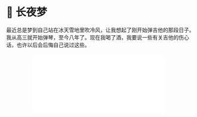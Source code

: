 # 🌃 长夜梦

最近总是梦到自己站在冰天雪地里吹冷风，让我想起了刚开始弹吉他的那段日子。我从高三就开始弹琴，至今八年了。现在我喝了酒，我要说一些有关吉他的伤心话，也许以后会后悔自己说过这些。

<br />

<div style="text-align: center; margin: -10px 0 0 -10px">
  <iframe
    frameborder="no"
    border="0"
    marginwidth="0"
    marginheight="0"
    width=355
    height=150
    src="//music.163.com/outchain/player?type=2&id=408328190&auto=0"
  />
</div>

梦开始那会儿聊天还用短信，听歌还用天天动听，视频资源要花不少力气才能下载到。南方冬天最冷的时候，我裹着最厚的外套，带上 iPod Touch 去教职工宿舍蹭网。通常我会只看标题便缓存一堆视频，而这些视频只有周一到周五我一个一个点开时才能知道里面讲了啥。

我记得有次午休的时候我点开了 Gin 的《Atlantis》。也许是他的混响开到了最大，木吉他泛音演奏使我溺水一般，给我带来不可名状的冲击。那年，我把红包偷偷藏起来整整一千，然后乘着回到学校的周末，跑遍城里的琴行，挑了一把不错的新手琴。我先是学了《爱的罗曼史》，把手疼熬了过去，然后着手一句句的学押尾的《黄昏》。我还能清楚记得弹完《黄昏》后的某个周末站在冷风中蹭网时，我兴奋地用百度一个劲儿搜“一个月弹完《黄昏》是什么水平？”。

这之后我看了押尾许多 MV 和演奏视频，毫无疑问的成了他的迷弟。印象最深的是《Big Blue Ocean》里面有一段主人公在沙滩下车后直接奔向大海的场景，这让被困于读书考试的我羡慕不已。后来我用网易云时，特意找到这曲子留下了评论。

> 真是封神的曲子，就连做梦我都想着。翻到优酷的 420p 大蓝海的时候，从来没感觉 mv 有这么好看过，迷了我一个礼拜!
> <name>2016-12-25</name>

那时候指弹还是一个冷门的词，大部分人都不知道木吉他除了可以给唱歌做伴奏以外还可以独奏。我身边没有水平相近的朋友，以至于刚上大学不久，我就自认为在技术提升上遇到了瓶颈。有天我坐公交车去学校，瞥见路边有密密麻麻一堆的乐器店，于是立马下车反方向坐回去，然后从西一路走到东，每家乐器店都进去打听有没有教指弹的老师。答案自然是没有，所以只好傻傻回学校继续瞎练。

有阵子一直在练押尾的曲子，他的歌要用上各种技巧，劈里啪啦，非常吵。我喜欢一个人到学校角落的小树林去，那有环着小池子的爬满藤曼的亭子。有时坐亭子里，有时坐草地上。风有些冷，但太阳照过来暖和呀。时常有我叫不出名字的小鸟在藤曼织成的洞里翻来跳去，又或者在假山边打转儿。亭子外面，水面浮光跃金；鱼翻起一个不起眼的浪花，惊起了一群鸟，它们接连飞起来，在天空中连成一片，在树林顶上绕一个大圈，再飞回来，藏进看不见的地方。其实我记不清池子里有没有鱼了，只知道曾经在岸边努力地想看清水底，但是水面下黑黢黢一片——我在这池子里掉过两个变调夹——兴许它们现在还躺在漆黑的水底。

太阳从前面照过来，绿荫婆娑在脸上划过阴影。累的时候可以直接在这小憩。闭上眼睛会突然发现，这地方其实热闹得很：不远的草地上有几个男孩子在背单词，走走停停；再远点儿的地方飘来断断续续的铜管声给他们伴奏；有鸟叫，有风穿林过，兴许是远处的车呼啸而过，这些声音拥挤在一起，跌跌撞撞，稍显笨拙。就这样一直闭上眼睛，听着树林的呼吸，直到太阳逐渐变冷。

那时我弹琴有一种狂热的劲头。一遍遍重复练习，其它琐事抛到脑后；从早到晚抱着琴，弹到家里人比我更先不耐烦。现在我知道那是我在精神上没有归属感的表现，像一个孤独的孩子突然开始谈恋爱一样。

我忘记怎么加入的吉他社，只记得学长收完会费后每周喊大家出来练琴的次数越来越少。不过，那时倒是交了不少长情的朋友，大学时不时聚在一起，或者跑来跑去。期间我换过两把琴，先是把新手琴换成了入门琴，然后大三时还借钱买了一把自带效果器的琴。那把吉他有着一款乌黑指板，面板上拼接有金色木纹，非常漂亮。有了电箱的加持，我终于有机会学《Atlantis》。如果说弹琴的动力不过是一首又一首曲子支撑起来的梯子。我的梯子上排列了押尾一连串的曲子，而梯子顶端是 Gin 的《Atlantis》。

不知道从什么时候起，我开始在各种地方弹琴。有次受一个琴友会上认识的朋友邀请，跨了半个南昌去他们学校给社团表演时，我突然意识到，我一直热爱的弹琴只不过是一种玩耍般的消遣，我为自己曾经以为提升了多少技术而感到羞赧。我单纯想学会几首好听的吉他曲子，但没想到要在技术上有多深的钻研。这像极了筹划婚礼时唯独准备了焰火和礼花。

工作以后很少弹琴了。时不时把吉他捡起来摸一摸，我知道这是敷衍。吉他对我来说更像个谈了八年恋爱的女朋友，往日热情消散，我却还对她不甚了解，别提要打起整天腻在一起的精神来了。我曾做过技术上登峰造极的白日梦，然而回到现实，却是想和吉他分手。换句话应该说想找解脱。后来有女孩子说喜欢我弹琴的时候，我心中又泛起欢喜，想起在小树林弹琴的日子，想起顾城的“草在结它的种子，风在摇它的叶子”。

她给了我一本北岛诗选，我欢喜的不得了，心中也有别样的想法在萌动，有风轻摇。这八年来我弹琴弹得断断续续，也没有进行过专业的音乐训练，所以水平一直没很大长进，这两点是我最大的遗憾。就像北岛《波兰来客》中描述的，这是我吉他梦的破碎。如果可以反悔的话，我大概从一开始就不会碰吉他，转而一心一意投入到代码中去。奥，这种想法一定是在潜意识中酝酿了很久，念头不断冒出，所以印象越加深刻，以至于现在我熟悉到可以顺理成章地说出来！可是许多美好的回忆还历历在目，害，到底应该怀着怎么样的心情！她的分手就不是冷静的故事，一想到分手的现实她就悲从中来，找到曾经的照片一张一张翻出来看。不过这也真是自欺欺人呐！依我弹琴的经验来看，回看过去录制的视频，恐怕只会更心痛吧。已失去的欢愉冲淡不了此间悲伤，反而让人心生悔意。如果曾经更加投入的话，如果曾经更用力的拥抱和爱的话，现在就一定处于不一样的境地了吧！夜梦阑珊时常常留下无声的眼泪来，这样折磨人的感情，宁愿从一开始就不要好了。

> Dance to the plastic beat / Another morning comes <br>
> 伴着我脆弱的心跳舞动 / 又一个清晨又来临了 <br>
> I'm just playing games / I know that's plastic love <br>
> 我只不过是在游戏人生 / 我晓得那不过是塑料般脆弱的爱情 <br>
> <name><i>Plastic Love</i></name>
